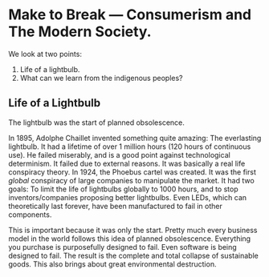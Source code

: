 # Make to Break — Consumerism and The Modern Society.

We look at two points:

1. Life of a lightbulb.
2. What can we learn from the indigenous peoples?

## Life of a Lightbulb

The lightbulb was the start of planned obsolescence.

In 1895, Adolphe Chaillet invented something quite amazing: The everlasting lightbulb. It had a lifetime of over 1 million hours (120 hours of continuous use). He failed miserably, and is a good point against technological determinism. It failed due to external reasons. It was basically a real life conspiracy theory. In 1924, the Phoebus cartel was created. It was the first *global* conspiracy of large companies to manipulate the market. It had two goals: To limit the life of lightbulbs globally to 1000 hours, and to stop inventors/companies proposing better lightbulbs. Even LEDs, which can theoretically last forever, have been manufactured to fail in other components.

This is important because it was only the start. Pretty much every business model in the world follows this idea of planned obsolescence. Everything you purchase is purposefully designed to fail. Even software is being designed to fail. The result is the complete and total collapse of sustainable goods. This also brings about great environmental destruction.